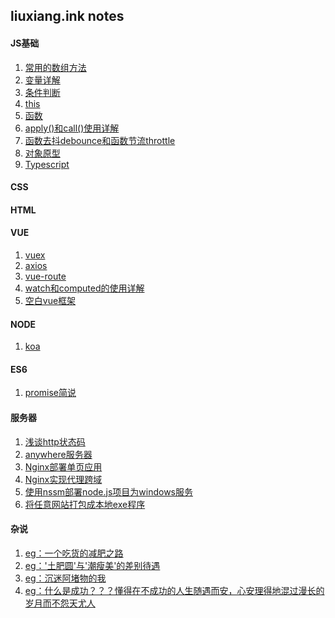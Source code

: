 ## liuxiang.ink notes
#### JS基础
1. [常用的数组方法](https://github.com/liuxiang112/liuxiang_ink-notes/blob/master/doc/Array.md)
2. [变量详解](https://github.com/liuxiang112/liuxiang_ink-notes/blob/master/doc/variable.md)
3. [条件判断]()
4. [this](https://github.com/liuxiang112/liuxiang_ink-notes/blob/master/doc/this.md)
5. [函数](https://github.com/liuxiang112/liuxiang_ink-notes/blob/master/doc/function.md)
6. [apply()和call()使用详解](https://github.com/liuxiang112/liuxiang_ink-notes/blob/master/doc/applyandcall.md)
7. [函数去抖debounce和函数节流throttle](https://github.com/liuxiang112/liuxiang_ink-notes/blob/master/doc/debounceandthrottle.md)
8. [对象原型](https://github.com/liuxiang112/liuxiang_ink-notes/blob/master/doc/prototype.md)
9. [Typescript](https://github.com/liuxiang112/liuxiang_ink-notes/blob/master/doc/typescript.md)
#### CSS
#### HTML
#### VUE
1. [vuex]()
2. [axios]()
3. [vue-route](https://github.com/liuxiang112/liuxiang_ink-notes/blob/master/doc/vue-router.md)
4. [watch和computed的使用详解](https://github.com/liuxiang112/liuxiang_ink-notes/blob/master/doc/watchandcomputer.md)
5. [空白vue框架](https://github.com/liuxiang112/vue-blank-project)
#### NODE
1. [koa](https://github.com/liuxiang112/liuxiang_ink-notes/blob/master/doc/koa.md)
#### ES6
1. [promise简说](https://github.com/liuxiang112/liuxiang_ink-notes/blob/master/doc/promise.md)
#### 服务器
1. [浅谈http状态码](https://github.com/liuxiang112/liuxiang_ink-notes/blob/master/doc/http.md)
2. [anywhere服务器](https://github.com/liuxiang112/liuxiang_ink-notes/blob/master/doc/anywhere_service.md)
3. [Nginx部署单页应用](https://github.com/liuxiang112/liuxiang_ink-notes/blob/master/doc/nginx.md)
4. [Nginx实现代理跨域](https://github.com/liuxiang112/liuxiang_ink-notes/blob/master/doc/nginx-proxy.md)
5. [使用nssm部署node.js项目为windows服务](https://github.com/liuxiang112/liuxiang_ink-notes/blob/master/doc/nssm.md)
6. [将任意网站打包成本地exe程序](https://github.com/liuxiang112/liuxiang_ink-notes/blob/master/doc/exe.md)
#### 杂说
1. [eg：一个吃货的减肥之路]()
2. [eg：'土肥圆'与'潮瘦美'的差别待遇]()
3. [eg：沉迷阿堵物的我]()
4. [eg：什么是成功？？？懂得在不成功的人生随遇而安，心安理得地混过漫长的岁月而不怨天尤人]()
